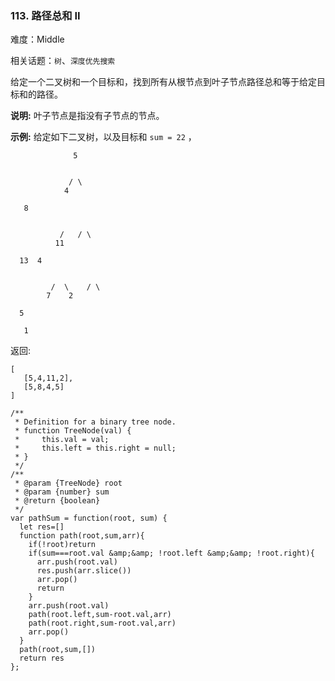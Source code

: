 ### 113. 路径总和 II

难度：Middle

相关话题：`树`、`深度优先搜索`

给定一个二叉树和一个目标和，找到所有从根节点到叶子节点路径总和等于给定目标和的路径。



 **说明:** 叶子节点是指没有子节点的节点。



 **示例:** 
给定如下二叉树，以及目标和 `sum = 22` ，





```
              5


             / \
            4

   8


           /   / \
          11

  13  4


         /  \    / \
        7    2

  5

   1

```

返回:





```
[
   [5,4,11,2],
   [5,8,4,5]
]

```


```
/**
 * Definition for a binary tree node.
 * function TreeNode(val) {
 *     this.val = val;
 *     this.left = this.right = null;
 * }
 */
/**
 * @param {TreeNode} root
 * @param {number} sum
 * @return {boolean}
 */
var pathSum = function(root, sum) {
  let res=[]
  function path(root,sum,arr){
    if(!root)return
    if(sum===root.val &amp;&amp; !root.left &amp;&amp; !root.right){
      arr.push(root.val)
      res.push(arr.slice())
      arr.pop()
      return
    } 
    arr.push(root.val)
    path(root.left,sum-root.val,arr)
    path(root.right,sum-root.val,arr)
    arr.pop()
  }
  path(root,sum,[])
  return res
};



```
